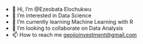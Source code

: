 - 👋 Hi, I’m @Ezeobata Elochukwu 
- 👀 I’m interested in Data Science
- 🌱 I’m currently learning Machine Learning with R
- 💞️ I’m looking to collaborate on Data Analysis 
- 📫 How to reach me geojioinvestment@gmail.com

<!---
Ezeobata/Ezeobata is a ✨ special ✨ repository because its `README.md` (this file) appears on your GitHub profile.
You can click the Preview link to take a look at your changes.
--->
